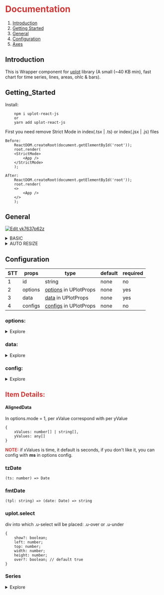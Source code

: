 <h1 style="color:#cb3837">Documentation</h1>

1. [Introduction](#Introduction) <br/>
2. [Getting Started](#Getting_Started) <br/>
3. [General](#General) <br/>
4. [Configuration](#Configuration) <br/>
5. [Axes](#Axes) <br/>

## Introduction

This is Wrapper component for <a href="https://www.npmjs.com/package/uplot" target="_blank">uplot</a> library (A small (~40 KB min), fast chart for time series, lines, areas, ohlc & bars).

## Getting_Started

Install:
```
    npm i uplot-react-js
    or
    yarn add uplot-react-js
```


First you need remove Strict Mode in index(.tsx | .ts) or index(.jsx | .js) files
```
Before: 
    ReactDOM.createRoot(document.getElementById('root'));
    root.render(
    <StrictMode>
        <App />
    </StrictMode>
    );

After:
    ReactDOM.createRoot(document.getElementById('root'));
    root.render(
    <>
        <App />
    </>
    );
```

## General
<a href="https://codesandbox.io/s/uplot-react-js-general-g900ii" rel="nofollow"><img src="https://camo.githubusercontent.com/90808661433696bc57dce8d4ad732307b5cec6270e6b846f114dcd7ee7f9458a/68747470733a2f2f636f646573616e64626f782e696f2f7374617469632f696d672f706c61792d636f646573616e64626f782e737667" alt="Edit yk7637p62z" data-canonical-src="https://codesandbox.io/static/img/play-codesandbox.svg" style="max-width:100%;"></a>

<details><summary>BASIC</summary>
a) By default you must insert width and height into options property.

```
    <div>
        <UPlot 
            data={data} 
            options={{
                ...options,
                width: '720px', 
                height: '320px'
            }}
        />
    </div>
```
</details>

<details><summary>AUTO RESIZE</summary>
b) If you don't like it and you wan't to auto resize chart by parent element, 
you can insert autoResize = true in configs property. And chart auto resize by parent element

```
    const randomWidth = Math.random()*1000;
    const randomHeight = Math.random()*1000;

    <div style={{ width: randomWidth, height: randomHeight}}>
        <UPlot 
            data={data} 
            options={{
                ...options,
                autoResize: true
            }}
        />
    </div>
```
</details>

## Configuration

| STT |     props     |      type                  |    default    |    required   |
| --- | ------------- | -------------------------- | ------------- | ------------- |
| 1   | id            | string                     | none          | no            |
| 2   | options       | [options](#options) in UPlotProps      | none          | yes           |
| 3   | data          | [data](#data) in UPlotProps         | none          | yes           |
| 4   | configs       | [configs](#config) in UPlotProps      | none          | no            |

### options: 
<details><summary>Explore</summary>

| Name | Type | ItemValue | Default | Description |
| --- | ------ | --------- | ------ | ------ | 
| mode | number | 1 or 2 | 1 | 1: aligned & ordered, single-x / y-per-series,<br/> 2: unordered & faceted, per-series/per-point x,y,size,label,color,shape,etc. |
| title | string |  | none | chart title |
| id | string |  | none | id of chart uplot canvas |
| class | string |  | none | className to add to chart uplot canvas |
| width | number |  | none | width of chart |
| height | number |  | none | height of chart |
| data | object | [AlignedData](#AlignedData) | none |  |
| tzDate | function | [tzDate](#tzDate) | none | Converts a unix timestamp to Date that's time-adjusted for the desired timezone |
| fmtDate | function | [fmtDate](#fmtDate) | none | Creates an efficient formatter for Date objects from a template string, e.g. {YYYY}-{MM}-{DD} */ |
| ms | number | 1e-3 or 1 | 1e-3 | timestamp multiplier that yields 1 millisecond |
| drawOrder | array | 'axes' or 'series' | ["axes", "series"] | drawing order for axes/grid & series |
| pxAlign | boolean or number |  | true | whether vt & hz lines of series/grid/ticks should be crisp/sharp or sub-px antialiased |
| series | array | [Series](#Series) | coming soon... | coming soon... |
| bands | uplot.Band[] | coming soon... | coming soon... | coming soon... |
| scales | uplot.Scales[] | coming soon... | coming soon... | coming soon... |
| axes | uplot.Axis[] | coming soon... | coming soon... | coming soon... |
| padding | uplot.Padding|  | [top: PaddingSide, right: PaddingSide, bottom: PaddingSide, left: PaddingSide] | coming soon... |
| select | uplot.Select | [Select](#uplot.select) | coming soon... | coming soon... |
| legend | uplot.Legend | coming soon... | coming soon... | coming soon... |
| cursor | uplot.Cursor | coming soon... | coming soon... | coming soon... |
| focus | uplot.Focus | coming soon... | coming soon... | coming soon... |
| hooks | uplot.Hooks[] | coming soon... | coming soon... | coming soon... |
| plugins | uplot.Plugin[] | coming soon... | coming soon... | coming soon... |

</details>

### data: 
<details><summary>Explore</summary>


</details>

### config: 
<details><summary>Explore</summary>


</details>

<h2 style="color:#cb3837">Item Details:</h1>

#### AlignedData
In options.mode = 1, per xValue correspond with per yValue
```
{
    xValues: number[] | string[],
    yValues: any[]
}
```
<b style='color:#cb3837'>NOTE:</b> if xValues is time, it default is seconds, if you don't like it, you can config with <b>ms</b> in options config.

### tzDate
```
(ts: number) => Date
```
### fmtDate
```
(tpl: string) => (date: Date) => string
```
### uplot.select
div into which .u-select will be placed: .u-over or .u-under
```
{
    show?: boolean;
    left: number;
    top: number;
    width: number;
    height: number;
    over?: boolean; // default true
}
```

### Series
<details><summary>Explore</summary>
This is object control yaxes, line style, point style,...


| Name | Type | ItemValue | Default | Description |
| show | boolean or function |  |  | if boolean or func returns boolean (this func is have 4 params: uplotSelf,seriesIdx,idx0,idx1), round points are drawn with defined options, else fn should draw own custom points via self |
| paths | function |  |  | (self: uPlot, seriesIdx: number, idx0: number, idx1: number, filtIdxs?: number[] or null) => Paths or null |
| filter | Points.Filter |  |  | may return an array of points indices to draw Points.Filter = number[] or null or ((self: uPlot, seriesIdx: number, show: boolean, gaps?: null or number[][]) => number[] or null) |
| size | number |  |  | diameter of point in CSS pixels |
| space | number |  | size * 2 | minimum avg space between point centers before they're shown |
| width | number |  |  | line width of circle outline in CSS pixels |
| stroke | Stroke | ...coming soon | ...coming soon | line color of circle outline (defaults to series.stroke) |
| dash | array | number |  | line dash segment array |
| dash | Series.Cap | ...coming soon | ...coming soon | line cap|
| fill | Fill | ...coming soon | #fff | fill color of circle |

</details>